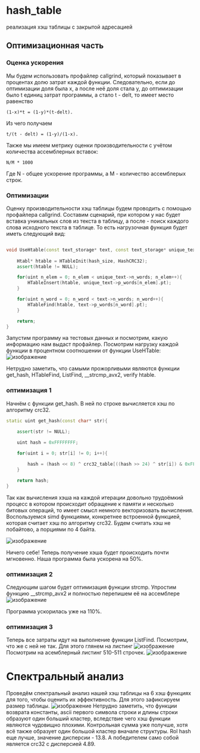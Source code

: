 # hash_table
реализация хэш таблицы с закрытой адресацией

## Оптимизационная часть

### Оценка ускорения
Мы будем использовать профайлер callgrind, который показывает в процентах долю затрат каждой функции. Следовательно, если до оптимизации доля была x, а после неё доля стала y, до оптимизации было t единиц затрат программы, а стало t - delt, то имеет место равенство 
```
(1-x)*t = (1-y)*(t-delt).
```
Из чего получаем 
```
t/(t - delt) = (1-y)/(1-x).
```

Также мы имеем метрику оценки производительности с учётом количества ассемблерных вставок: 
```
N/M * 1000
```
Где N - общее ускорение программы, а M - количество ассемблерых строк.

### Оптимизации
Оценку производительности хэш таблицы будем проводить с помощью профайлера callgrind. Составим сценарий, при котором у нас будет вставка уникальных слов из текста в таблицу, а после - поиск каждого слова исходного текста в таблице. То есть нагрузочная функция будет иметь следующий вид:
```cpp

void UseHtable(const text_storage* text, const text_storage* unique_text, const size_t hash_size){
    
    Htabl* htable = HTableInit(hash_size, HashCRC32);
    assert(htable != NULL);

    for(uint n_elem = 0; n_elem < unique_text->n_words; n_elem++){
        HTableInsert(htable, unique_text->p_words[n_elem].pt);
    }

    for(uint n_word = 0; n_word < text->n_words; n_word++){
        HTableFind(htable, text->p_words[n_word].pt);
    }

    return;
}

```

Запустим программу на тестовых данных и посмотрим, какую информацию нам выдаст профайлер. Посмотрим нагрузку каждой функции в процентном соотношении от функции UseHTable:
![изображение](https://user-images.githubusercontent.com/89589647/164607898-6ec4ef13-7ab9-40e1-ae57-782bb3ca49ed.png)

Нетрудно заметить, что самыми прожорливыми являются функции get_hash, HTableFind, ListFind, __strcmp_avx2, verify htable.

### оптимизация 1
Начнём с функции get_hash. В ней по строке вычисляется хэш по алгоритму crc32.

```cpp
static uint get_hash(const char* str){
    
    assert(str != NULL);

    uint hash = 0xFFFFFFFF;

    for(uint i = 0; str[i] != 0; i++){

        hash = (hash << 8) ^ crc32_table[((hash >> 24) ^ str[i]) & 0xFF];
    }

    return hash;
}
```
Так как вычисления хэша на каждой итерации довольно трудоёмкий процесс в котором происходит обращение к памяти и несколько битовых операций, то имеет смысл немного векторизовать вычисления.
Воспользуемся simd функциями, конкретнее встроенной функцией, которая считает хэш по алгоритму crc32. Будем считать хэш не побайтово, а порциями по 4 байта.

![изображение](https://user-images.githubusercontent.com/89589647/164611592-27483d94-e5de-4bf5-9f3d-830e6b310505.png)

Ничего себе! Теперь получение хэша будет происходить почти мгновенно. Наша программа была ускорена на 50%.

### оптимизация 2

Следующим шагом будет оптимизация функции strcmp. Упростим функцию __strcmp_avx2 и полностью перепишем её на ассемблере 
![изображение](https://user-images.githubusercontent.com/89589647/164616008-1e01dd14-843a-4eb9-a92b-0550b60caf17.png)

Программа ускорилась уже на 110%.

### оптимизация 3
Теперь все затраты идут на выполнение функции ListFind. Посмотрим, что же с ней не так. Для этого глянем на листинг
![изображение](https://user-images.githubusercontent.com/89589647/165023932-0835c8e3-e60c-45b0-91c7-eb7b960ed626.png)
Посмотрим на асемблерный листинг 510-511 строчек.
![изображение](https://user-images.githubusercontent.com/89589647/165024012-c7b085bc-7421-47e3-b922-a068cba354c7.png)

# Спектральный анализ

Проведём спектральный анализ нашей хэш таблицы на 6 хэш функциях для того, чтобы оценить их эффективность. Для этого зафиксируем размер таблицы.
![изображение](https://user-images.githubusercontent.com/89589647/164673579-47ba0dd7-9912-4bb4-bac6-f08d89415ede.png)
Нетрудно заметить, что функции возврата константы, ascii первого символа строки и длины строки образуют один больший кластер, вследствие чего хэш функции являются чудовищно плохими. Контрольная сумма уже получше, хотя всё также образует один большой кластер вначале структуры. Rol hash еще лучше, значение дисперсии - 13.8. А победителем само собой является crc32 с дисперсией 4.89.

